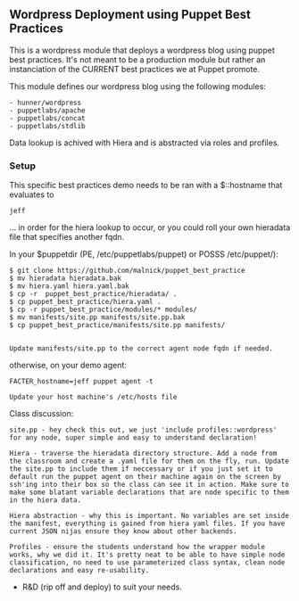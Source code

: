 ## Wordpress Deployment using Puppet Best Practices

This is a wordpress module that deploys a wordpress blog using puppet best practices. It's not meant to be a production module but rather an instanciation of the CURRENT best practices we at Puppet promote.

This module defines our wordpress blog using the following modules:

	- hunner/wordpress
	- puppetlabs/apache
	- puppetlabs/concat
	- puppetlabs/stdlib
	
Data lookup is achived with Hiera and is abstracted via roles and profiles. 

### Setup

This specific best practices demo needs to be ran with a $::hostname that evaluates to 

	jeff

... in order for the hiera lookup to occur, or you could roll your own hieradata file that specifies another fqdn.

In your $puppetdir (PE, /etc/puppetlabs/puppet) or POSSS /etc/puppet/):

	$ git clone https://github.com/malnick/puppet_best_practice
	$ mv hieradata hieradata.bak
	$ mv hiera.yaml hiera.yaml.bak
	$ cp -r  puppet_best_practice/hieradata/ .
	$ cp puppet_best_practice/hiera.yaml .
	$ cp -r puppet_best_practice/modules/* modules/
	$ mv manifests/site.pp manifests/site.pp.bak
	$ cp puppet_best_practice/manifests/site.pp manifests/


	Update manifests/site.pp to the correct agent node fqdn if needed. 

otherwise, on your demo agent:

	FACTER_hostname=jeff puppet agent -t

	Update your host machine's /etc/hosts file

Class discussion:

	site.pp - hey check this out, we just 'include profiles::wordpress' for any node, super simple and easy to understand declaration!

	Hiera - traverse the hieradata directory structure. Add a node from the classroom and create a .yaml file for them on the fly, run. Update the site.pp to include them if neccessary or if you just set it to default run the puppet agent on their machine again on the screen by ssh'ing into their box so the class can see it in action. Make sure to make some blatant variable declarations that are node specific to them in the hiera data. 

	Hiera abstraction - why this is important. No variables are set inside the manifest, everything is gained from hiera yaml files. If you have current JSON nijas ensure they know about other backends. 

	Profiles - ensure the students understand how the wrapper module works, why we did it. It's pretty neat to be able to have simple node classification, no need to use parameterized class syntax, clean node declarations and easy re-usability. 

 	

 - R&D (rip off and deploy) to suit your needs. 
